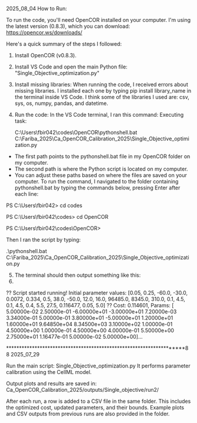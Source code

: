 2025_08_04
How to Run:

To run the code, you'll need OpenCOR installed on your computer. I'm using the latest version (0.8.3), which you can download: https://opencor.ws/downloads/

Here's a quick summary of the steps I followed:

1. Install OpenCOR (v0.8.3).
2. Install VS Code and open the main Python file: "Single_Objective_optimization.py"
3. Install missing libraries: When running the code, I received errors about missing libraries. I installed each one by typing pip install library_name in the terminal inside VS Code. I think some of the libraries I used are: csv, sys, os, numpy, pandas, and datetime.
4. Run the code: In the VS Code terminal, I ran this command: Executing task:
   
   C:\Users\fbir042\codes\OpenCOR\pythonshell.bat C:\Fariba_2025\Ca_OpenCOR_Calibration_2025\Single_Objective_optimization.py

  - The first path points to the pythonshell.bat file in my OpenCOR folder on my computer.
  - The second path is where the Python script is located on my computer.
  - You can adjust these paths based on where the files are saved on your computer.
To run the command, I navigated to the folder containing pythonshell.bat by typing the commands below, pressing Enter after each line:

PS C:\Users\fbir042> cd codes

PS C:\Users\fbir042\codes> cd OpenCOR

PS C:\Users\fbir042\codes\OpenCOR>

Then I ran the script by typing:

.\pythonshell.bat C:\Fariba_2025\Ca_OpenCOR_Calibration_2025\Single_Objective_optimization.py

5. The terminal should then output something like this:
6. 
?? Script started running!
Initial parameter values: [0.05, 0.25, -60.0, -30.0, 0.0072, 0.334, 0.5, 38.0, -50.0, 12.0, 16.0, 96485.0, 8345.0, 310.0, 0.1, 4.5, 0.1, 4.5, 0.4, 5.5, 27.5, 0.116477, 0.05, 5.0]
?? Cost: 0.114601, Params: [ 5.00000e-02  2.50000e-01 -6.00000e+01 -3.00000e+01  7.20000e-03
  3.34000e-01  5.00000e-01  3.80000e+01 -5.00000e+01  1.20000e+01
  1.60000e+01  9.64850e+04  8.34500e+03  3.10000e+02  1.00000e-01
  4.50000e+00  1.00000e-01  4.50000e+00  4.00000e-01  5.50000e+00
  2.75000e+01  1.16477e-01  5.00000e-02  5.00000e+00]...
 
********************************************************************88
2025_07_29

Run the main script: Single_Objective_optimization.py
 It performs parameter calibration using the CellML model.

Output plots and results are saved in:
Ca_OpenCOR_Calibration_2025/outputs/Single_objective/run2/

After each run, a row is added to a CSV file in the same folder.
 This includes the optimized cost, updated parameters, and their bounds.
Example plots and CSV outputs from previous runs are also provided in the folder.



